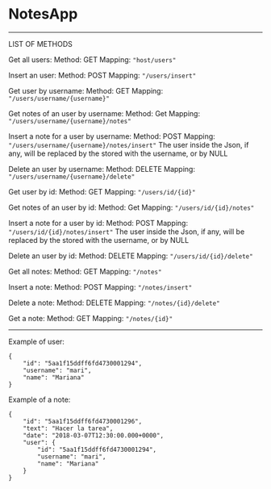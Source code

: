 # NotesApp
________________________________________________________________________

LIST OF METHODS

Get all users:
Method: GET
Mapping: ```"host/users"```

Insert an user:
Method: POST
Mapping: ```"/users/insert"```

Get user by username:
Method: GET
Mapping: ```"/users/username/{username}"```

Get notes of an user by username:
Method: Get
Mapping: ```"/users/username/{username}/notes"```

Insert a note for a user by username:
Method: POST
Mapping: ```"/users/username/{username}/notes/insert"```
The user inside the Json, if any, will be replaced by the stored with the username, or by NULL

Delete an user by username:
Method: DELETE
Mapping: ```"/users/username/{username}/delete"```

Get user by id:
Method: GET
Mapping: ```"/users/id/{id}"```

Get notes of an user by id:
Method: Get
Mapping: ```"/users/id/{id}/notes"```

Insert a note for a user by id:
Method: POST
Mapping: ```"/users/id/{id}/notes/insert"```
The user inside the Json, if any, will be replaced by the stored with the username, or by NULL

Delete an user by id:
Method: DELETE
Mapping: ```"/users/id/{id}/delete"```

Get all notes:
Method: GET
Mapping: ```"/notes"```

Insert a note:
Method: POST
Mapping: ```"/notes/insert"```

Delete a note:
Method: DELETE
Mapping: ```"/notes/{id}/delete"```

Get a note:
Method: GET
Mapping: ```"/notes/{id}"```

_________________________________________________________________

Example of user:
```
{
    "id": "5aa1f15ddff6fd4730001294",
    "username": "mari",
    "name": "Mariana"
}
```

Example of a note:
```
{
    "id": "5aa1f15ddff6fd4730001296",
    "text": "Hacer la tarea",
    "date": "2018-03-07T12:30:00.000+0000",
    "user": {
        "id": "5aa1f15ddff6fd4730001294",
        "username": "mari",
        "name": "Mariana"
    }
}
```
